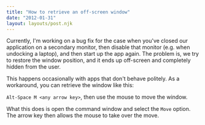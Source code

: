```yaml
---
title: "How to retrieve an off-screen window"
date: "2012-01-31"
layout: layouts/post.njk
---
```


Currently, I'm working on a bug fix for the case when you've closed our application on a secondary monitor, then disable that monitor (e.g. when undocking a laptop), and then start up the app again. The problem is, we try to restore the window position, and it ends up off-screen and completely hidden from the user.

This happens occasionally with apps that don't behave politely. As a workaround, you can retrieve the window like this:

`Alt-Space M <any arrow key>`, then use the mouse to move the window.

What this does is open the command window and select the `Move` option. The arrow key then allows the mouse to take over the move.
